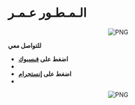 </p> 
<h1>الـمـطـور عـمـر</h1>

<p align="center">
    <img align="center" alt="PNG" src="https://i.imgur.com/Gvp4imE.jpeg" />



**للتواصل معي**


-  **اضغط على [فيسبوك](https://www.facebook.com/100078235290006?mibextid=ZbWKwL)**
-  
-  **اضغط على [إنستجرام](https://www.instagram.com/arrogant3j?igsh=eG0wY3VqOWVjMjYy)**
-  

<p align="center">
    <img align="center" alt="PNG" src="https://i.imgur.com/Fzwfdee.jpeg" />
</p> 
